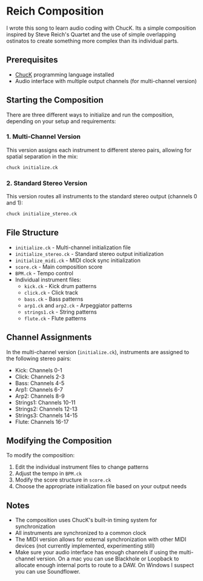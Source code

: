 # Reich Composition

I wrote this song to learn audio coding with ChucK. Its a simple composition inspired by Steve Reich's Quartet and the use of simple overlapping ostinatos to create something more complex than its individual parts. 

## Prerequisites

- [ChucK](https://chuck.cs.princeton.edu/) programming language installed
- Audio interface with multiple output channels (for multi-channel version)

## Starting the Composition

There are three different ways to initialize and run the composition, depending on your setup and requirements:

### 1. Multi-Channel Version
This version assigns each instrument to different stereo pairs, allowing for spatial separation in the mix:
```bash
chuck initialize.ck
```

### 2. Standard Stereo Version
This version routes all instruments to the standard stereo output (channels 0 and 1):
```bash
chuck initialize_stereo.ck
```

## File Structure

- `initialize.ck` - Multi-channel initialization file
- `initialize_stereo.ck` - Standard stereo output initialization
- `initialize_midi.ck` - MIDI clock sync initialization
- `score.ck` - Main composition score
- `BPM.ck` - Tempo control
- Individual instrument files:
  - `kick.ck` - Kick drum patterns
  - `click.ck` - Click track
  - `bass.ck` - Bass patterns
  - `arp1.ck` and `arp2.ck` - Arpeggiator patterns
  - `strings1.ck` - String patterns
  - `flute.ck` - Flute patterns

## Channel Assignments

In the multi-channel version (`initialize.ck`), instruments are assigned to the following stereo pairs:
- Kick: Channels 0-1
- Click: Channels 2-3
- Bass: Channels 4-5
- Arp1: Channels 6-7
- Arp2: Channels 8-9
- Strings1: Channels 10-11
- Strings2: Channels 12-13
- Strings3: Channels 14-15
- Flute: Channels 16-17

## Modifying the Composition

To modify the composition:
1. Edit the individual instrument files to change patterns
2. Adjust the tempo in `BPM.ck`
3. Modify the score structure in `score.ck`
4. Choose the appropriate initialization file based on your output needs

## Notes

- The composition uses ChucK's built-in timing system for synchronization
- All instruments are synchronized to a common clock
- The MIDI version allows for external synchronization with other MIDI devices (not currently implemented, experimenting still)
- Make sure your audio interface has enough channels if using the multi-channel version. On a mac you can use Blackhole or Loopback to allocate enough internal ports to route to a DAW. On Windows I suspect you can use Soundflower. 